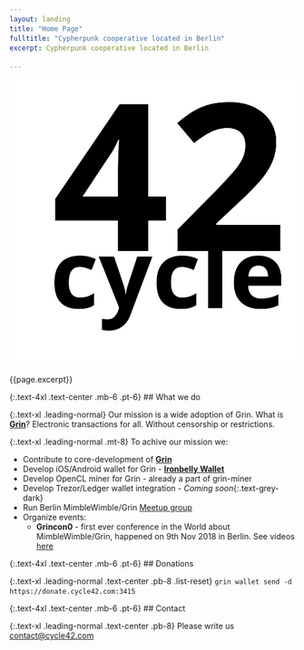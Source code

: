 ```yaml
---
layout: landing 
title: "Home Page"
fulltitle: "Cypherpunk cooperative located in Berlin"
excerpt: Cypherpunk cooperative located in Berlin

---
```

<!-- fulltitle: This overrides the default page title, which is "{{page.tite}} | {{site.title}}" -->
<!-- excerpt: If this isn't set, it'll pull your {{site.tagline}} for meta description-->


<section class="container mx-auto">
  <div class="flex flex-col sm:flex-row h-screen justify-center">
    <div class="w-full sm:w-1/2 flex justify-center sm:items-center sm:h-full">
      <img id="hero-logo" class="w-48 h-48 mr-0 block sm:mr-4" src="img/Cycle42.svg" />
    </div>
    <div class="w-5/6 sm:w-1/3 h-48 mx-auto flex mt-8 sm:mt-0 sm:justify-center flex-col text-center sm:text-left sm:pl-4 sm:items-center sm:h-full">
      <p class="text-3xl mt-2 leading-normal">{{page.excerpt}}</p>
    </div>
    <a id="landing-chevron" class="fas fa-chevron-down block absolute pin-b pin-x w-8 text-grey-light text-align text-4xl mx-auto mb-4 no-underline" href="#whatwedo"></a>
  </div>
</section>
<div id="whatwedo" class="-mt-24 mb-24"></div>
<section class="container mx-auto px-8 sm:px-8 md:w-2/3" markdown="1">
{:.text-4xl .text-center .mb-6 .pt-6}
## What we do

{:.text-xl .leading-normal}
Our mission is a wide adoption of Grin.
What is **[Grin](http://grin-tech.org/)**? Electronic transactions for all. Without censorship or restrictions.

{:.text-xl .leading-normal .mt-8}
To achive our mission we:
* Contribute to core-development of **[Grin](https://github.com/mimblewimble/grin/)**
* Develop iOS/Android wallet for Grin - **[Ironbelly Wallet](/ironbelly)**
* Develop OpenCL miner for Grin - already a part of grin-miner
* Develop Trezor/Ledger wallet integration - *Coming soon*{:.text-grey-dark}
* Run Berlin MimbleWimble/Grin [Meetup group](https://www.meetup.com/MimbleWimble-Grin-Berlin/)
* Organize events:
	* **Grincon0** - first ever conference in the World about MimbleWimble/Grin, happened on 9th Nov 2018 in Berlin. See videos [here](https://grincon.info/)

</section>
<div id="donations" class="-mt-24 mb-24"></div>
<section class="container mx-auto px-8 sm:px-8 md:w-2/3" markdown="1">
{:.text-4xl .text-center .mb-6 .pt-6}
## Donations

{:.text-xl .leading-normal .text-center .pb-8 .list-reset}
`grin wallet send -d https://donate.cycle42.com:3415`
</section>
<div id="contact" class="-mt-24 mb-24"></div>
<section class="container mx-auto px-8 sm:px-8 md:w-2/3" markdown="1">
{:.text-4xl .text-center .mb-6 .pt-6}
## Contact

{:.text-xl .leading-normal .text-center .pb-8}
Please write us [contact@cycle42.com](mailto:contact@cycle42.com)
</section>
